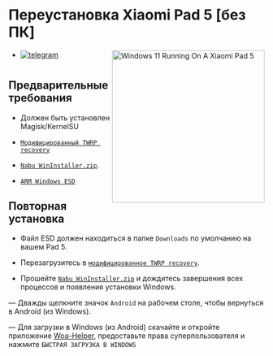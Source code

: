 # Переустановка Xiaomi Pad 5 [без ПК]
<img align="right" src="/guide/nabu.png" width="300" alt="Windows 11 Running On A Xiaomi Pad 5">

- [![telegram](https://img.shields.io/badge/chat-telegram-brightgreen.svg?logo=telegram&style=flat-square)](https://t.me/WinInstaller)
#

## Предварительные требования
- Должен быть установлен Magisk/KernelSU
- [`Модифицированный TWRP recovery`](https://github.com/Kumar-Jy/Windows-in-NABU-Without-PC/releases/tag/Modded-TWRP-Recovery)
  
- [`Nabu WinInstaller.zip`](https://github.com/Kumar-Jy/Windows-in-NABU-Without-PC/releases/tag/Nabu-WinInstaller).
  
- [`ARM Windows ESD`](https://arkt-7.github.io/woawin/)

## Повторная установка

- Файл ESD должен находиться в папке `Downloads` по умолчанию на вашем Pad 5.

- Перезагрузитесь в [`модифицированное TWRP recovery`](https://github.com/Kumar-Jy/Windows-in-NABU-Without-PC/releases/tag/Modded-TWRP-Recovery).
  
- Прошейте [`Nabu WinInstaller.zip`](https://github.com/Kumar-Jy/Windows-in-NABU-Without-PC/releases/tag/Nabu-WinInstaller) и дождитесь завершения всех процессов и появления установки Windows.
  
— Дважды щелкните значок `Android` на рабочем столе, чтобы вернуться в Android (из Windows). 

— Для загрузки в Windows (из Android) скачайте и откройте приложение [Woa-Helper](https://github.com/Marius586/WoA-Helper-update/releases/tag/WOA), предоставьте права суперпользователя и нажмите `БЫСТРАЯ ЗАГРУЗКА В WINDOWS`
